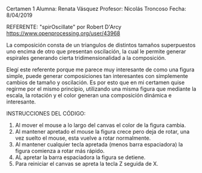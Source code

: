 Certamen 1
Alumna: Renata Vásquez 
Profesor: Nicolás Troncoso
Fecha: 8/04/2019

REFERENTE: 
"spirOscillate" por Robert D'Arcy
https://www.openprocessing.org/user/43968
 
 La composición consta de un triangulos de distintos tamaños superpuestos uno encima de otro que presentan oscilación, la cual le permite generar espirales generando cierta tridimensionalidad a la composición. 

 Elegí este referente porque me parece muy interesante de como una figura simple, puede generar composiciones tan interesantes con simplemente cambios de tamaño y oscilación. Es por esto que en mi certamen quise regirme por el mismo principio, utilizando una misma figura que mediante la escala, la rotación y el color generan una composición dinámica e interesante. 


INSTRUCCIONES DEL CÓDIGO:
1) Al mover el mouse a lo largo del canvas el color de la figura cambia.
2) Al mantener apretado el mouse la figura crece pero deja de rotar, una vez suelto el mouse, esta vuelve a rotar normalmente.
3) Al mantener cualquier tecla apretada (menos barra espaciadora) la figura comienza a rotar más rápido.
4) AL apretar la barra espaciadora la figura se detiene.
5) Para reiniciar el canvas se apreta la tecla Z seguida de X.

